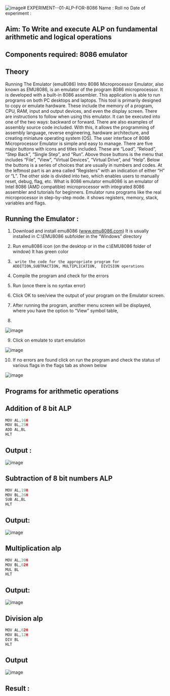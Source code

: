 ![image](https://github.com/user-attachments/assets/178ef5b3-6e69-4271-b5c7-8f3674a2444e)# EXPERIMENT--01-ALP-FOR-8086
Name :
Roll no 
Date of experiment :





## Aim: To Write and execute ALP on fundamental arithmetic and logical operations
## Components required: 8086  emulator 
## Theory 
Running The Emulator (emu8086) Intro 8086 Microprocessor Emulator, also known as EMU8086, is an emulator of the program 8086 microprocessor. It is developed with a built-in 8086 assembler. This application is able to run programs on both PC desktops and laptops. This tool is primarily designed to copy or emulate hardware. These include the memory of a program, CPU, RAM, input and output devices, and even the display screen. There are instructions to follow when using this emulator. It can be executed into one of the two ways: backward or forward. There are also examples of assembly source code included. With this, it allows the programming of assembly language, reverse engineering, hardware architecture, and creating miniature operating system (OS). The user interface of 8086 Microprocessor Emulator is simple and easy to manage. There are five major buttons with icons and titles included. These are “Load”, “Reload”, “Step Back”, “Single Step”, and “Run”. Above those buttons is the menu that includes “File”, “View”, “Virtual Devices”, “Virtual Drive”, and “Help”. Below the buttons is a series of choices that are usually in numbers and codes. At the leftmost part is an area called “Registers” with an indication of either “H” or “L”. The other side is divided into two, which enables users to manually reset, debug, flag, etc. What is 8086 emulator emu8086 is an emulator of Intel 8086 (AMD compatible) microprocessor with integrated 8086 assembler and tutorials for beginners. Emulator runs programs like the real microprocessor in step-by-step mode. it shows registers, memory, stack, variables and flags.


 ## Running the Emulator :
1.	Download and install emu8086 (www.emu8086.com) It is usually installed in C:\EMU8086 subfolder in the “Windows” directory
2.	  Run  emu8086 icon (on the desktop or in the c:\EMU8086 folder of window) It has green color 
 
 
3.		write the code for the appropriate program for ADDITION,SUBTRACTION, MULTIPLICATION,  DIVISION operations 

4.	 Compile the program and check for the errors 
5.	Run (once there is no syntax error) 

6.	Click OK to see/view the output of your program on the Emulator screen. 


7.	After running the program, another menu screen will be displayed, where you have the option to “View” symbol table,
8.	 


![image](https://user-images.githubusercontent.com/36288975/189273263-d65baae9-4b8f-4723-afb3-c0ffa4052b04.png)











9.	Click on emulate to start emulation 








![image](https://user-images.githubusercontent.com/36288975/189273273-9bb36ec1-e2e8-4892-8d35-37707332bfdc.png)








10.	If no errors are found click on run the program and check the status of various flags in the flags tab as shown below 






![image](https://user-images.githubusercontent.com/36288975/189273277-113a2a33-4a40-4ff8-95a5-ecd3a1f504fe.png)







## Programs for arithmetic  operations

## Addition  of 8 bit ALP 
```python
MOV AL,16H 
MOV BL,25H 
ADD AL,BL 
HLT
```
## Output :
![image](https://github.com/user-attachments/assets/9ac48d45-b84f-438d-9445-1aac4f8634d8)

 ## Subtraction   of 8 bit numbers  ALP 
 ```python
MOV AL,19H
MOV BL,26H
SUB AL,BL
HLT
```
## Output:
![image](https://github.com/user-attachments/assets/e26e9e2a-f895-480b-b1dd-782093198d20)

## Multiplication alp 
```python
MOV AL,20H
MOV BL,02H
MUL BL
HLT
```
 ## Output:
 ![image](https://github.com/user-attachments/assets/4f21d7a6-f164-41e8-ae1f-c24ad5b653c8)

 

## Division alp 
```python
MOV AL,02H
MOV BL,12H
DIV BL
HLT
```

## Output 
![image](https://github.com/user-attachments/assets/e99ac4cc-448e-4782-8add-51f4099cd256)



## Result :
 








